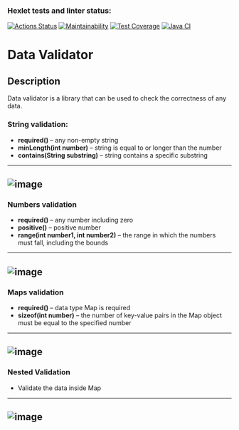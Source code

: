 ### Hexlet tests and linter status:
[![Actions Status](https://github.com/ilshatshamsetdinov/java-project-78/workflows/hexlet-check/badge.svg)](https://github.com/ilshatshamsetdinov/java-project-78/actions)
[![Maintainability](https://api.codeclimate.com/v1/badges/a65a3a52aea244ebe235/maintainability)](https://codeclimate.com/github/ilshatshamsetdinov/java-project-78/maintainability)
[![Test Coverage](https://api.codeclimate.com/v1/badges/a65a3a52aea244ebe235/test_coverage)](https://codeclimate.com/github/ilshatshamsetdinov/java-project-78/test_coverage)
[![Java CI](https://github.com/ilshatshamsetdinov/java-project-78/actions/workflows/workflows.yml/badge.svg)](https://github.com/ilshatshamsetdinov/java-project-78/actions/workflows/workflows.yml)

# Data Validator

## Description
Data validator is a library that can be used to check the correctness of any data.

### String validation:
* **required()** – any non-empty string
* **minLength(int number)** – string is equal to or longer than the number
* **contains(String substring)** – string contains a specific substring

---
![image](https://user-images.githubusercontent.com/119069422/229373962-d3c59cd4-71bc-4740-a3d0-dae4b9dd81f6.png)
---

### Numbers validation
* **required()** – any number including zero
* **positive()** – positive number
* **range(int number1, int number2)** – the range in which the numbers must fall, including the bounds

---
![image](https://user-images.githubusercontent.com/119069422/229374176-790ab113-6e50-47cc-8e02-1aab958ffe23.png)
---

### Maps validation
* **required()** – data type Map is required
* **sizeof(int number)** – the number of key-value pairs in the Map object must be equal to the specified number

---
![image](https://user-images.githubusercontent.com/119069422/229374339-0a6a3d7f-68b2-4e4b-bd73-dd019a83a721.png)
---

### Nested Validation
* Validate the data inside Map

---
![image](https://user-images.githubusercontent.com/119069422/229374658-37803f2e-0e41-4ebf-8bf1-a4b3cc83649f.png)
---
